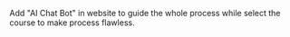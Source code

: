 Add "AI Chat Bot" in website to guide the whole process while select the course to make process flawless.
